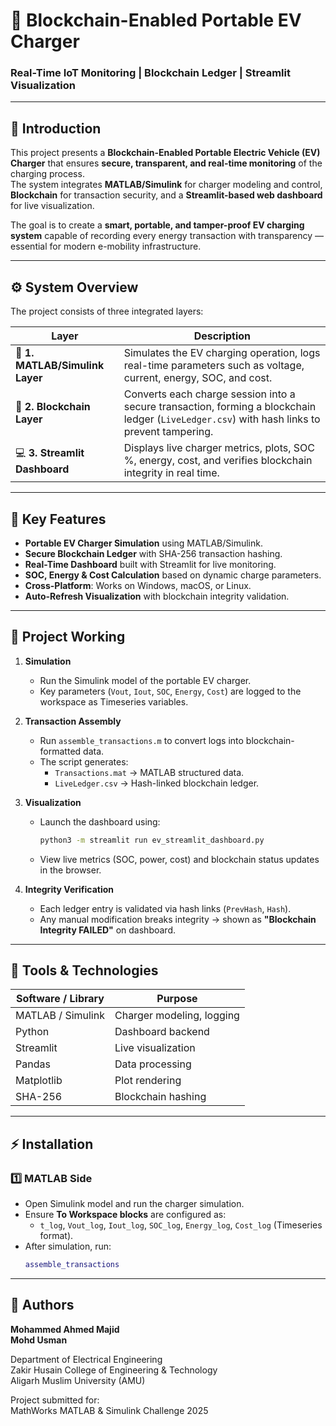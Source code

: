 # 🔋 Blockchain-Enabled Portable EV Charger  
### Real-Time IoT Monitoring | Blockchain Ledger | Streamlit Visualization  

---

## 📘 Introduction  
This project presents a **Blockchain-Enabled Portable Electric Vehicle (EV) Charger** that ensures **secure, transparent, and real-time monitoring** of the charging process.  
The system integrates **MATLAB/Simulink** for charger modeling and control, **Blockchain** for transaction security, and a **Streamlit-based web dashboard** for live visualization.  

The goal is to create a **smart, portable, and tamper-proof EV charging system** capable of recording every energy transaction with transparency — essential for modern e-mobility infrastructure.

---

## ⚙️ System Overview  
The project consists of three integrated layers:

| Layer | Description |
|--------|--------------|
| 🧩 **1. MATLAB/Simulink Layer** | Simulates the EV charging operation, logs real-time parameters such as voltage, current, energy, SOC, and cost. |
| 🔐 **2. Blockchain Layer** | Converts each charge session into a secure transaction, forming a blockchain ledger (`LiveLedger.csv`) with hash links to prevent tampering. |
| 💻 **3. Streamlit Dashboard** | Displays live charger metrics, plots, SOC %, energy, cost, and verifies blockchain integrity in real time. |

---

## 🧠 Key Features  
- **Portable EV Charger Simulation** using MATLAB/Simulink.  
- **Secure Blockchain Ledger** with SHA-256 transaction hashing.  
- **Real-Time Dashboard** built with Streamlit for live monitoring.  
- **SOC, Energy & Cost Calculation** based on dynamic charge parameters.  
- **Cross-Platform**: Works on Windows, macOS, or Linux.  
- **Auto-Refresh Visualization** with blockchain integrity validation.  

---

## 🧾 Project Working  

1. **Simulation**  
   - Run the Simulink model of the portable EV charger.  
   - Key parameters (`Vout`, `Iout`, `SOC`, `Energy`, `Cost`) are logged to the workspace as Timeseries variables.  

2. **Transaction Assembly**  
   - Run `assemble_transactions.m` to convert logs into blockchain-formatted data.  
   - The script generates:  
     - `Transactions.mat` → MATLAB structured data.  
     - `LiveLedger.csv` → Hash-linked blockchain ledger.  

3. **Visualization**  
   - Launch the dashboard using:
     ```bash
     python3 -m streamlit run ev_streamlit_dashboard.py
     ```
   - View live metrics (SOC, power, cost) and blockchain status updates in the browser.  

4. **Integrity Verification**  
   - Each ledger entry is validated via hash links (`PrevHash`, `Hash`).
   - Any manual modification breaks integrity → shown as **"Blockchain Integrity FAILED"** on dashboard.

---

## 🧰 Tools & Technologies  

| Software / Library | Purpose |
|---------------------|----------|
| MATLAB / Simulink | Charger modeling, logging |
| Python | Dashboard backend |
| Streamlit | Live visualization |
| Pandas | Data processing |
| Matplotlib | Plot rendering |
| SHA-256 | Blockchain hashing |

---

## ⚡ Installation  

### 1️⃣ MATLAB Side  
- Open Simulink model and run the charger simulation.  
- Ensure **To Workspace blocks** are configured as:  
  - `t_log`, `Vout_log`, `Iout_log`, `SOC_log`, `Energy_log`, `Cost_log` (Timeseries format).  
- After simulation, run:  
  ```matlab
  assemble_transactions

---

## 👥 Authors

**Mohammed Ahmed Majid**<br>
**Mohd Usman**

Department of Electrical Engineering<br>
Zakir Husain College of Engineering & Technology<br>
Aligarh Muslim University (AMU)<br>

Project submitted for:<br>
MathWorks MATLAB & Simulink Challenge 2025
